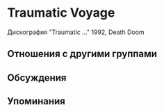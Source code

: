 # Traumatic Voyage

Дискография
"Traumatic ..." 1992, Death Doom

## Отношения с другими группами


## Обсуждения


## Упоминания

